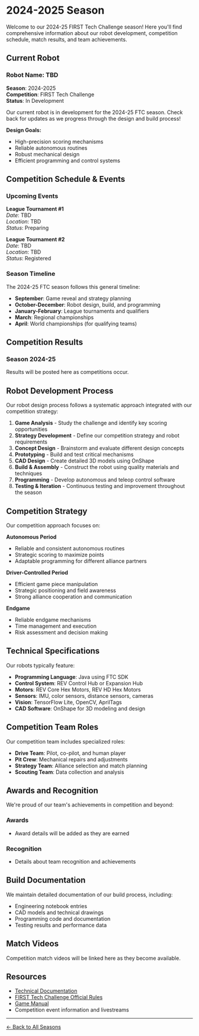 # 2024-2025 Season

Welcome to our 2024-25 FIRST Tech Challenge season! Here you'll find comprehensive information about our robot development, competition schedule, match results, and team achievements.

## Current Robot

### Robot Name: TBD
**Season**: 2024-2025  
**Competition**: FIRST Tech Challenge  
**Status**: In Development

Our current robot is in development for the 2024-25 FTC season. Check back for updates as we progress through the design and build process!

**Design Goals:**
- High-precision scoring mechanisms
- Reliable autonomous routines
- Robust mechanical design
- Efficient programming and control systems

## Competition Schedule & Events

### Upcoming Events

**League Tournament #1**  
*Date*: TBD  
*Location*: TBD  
*Status*: Preparing

**League Tournament #2**  
*Date*: TBD  
*Location*: TBD  
*Status*: Registered

### Season Timeline

The 2024-25 FTC season follows this general timeline:
- **September**: Game reveal and strategy planning
- **October-December**: Robot design, build, and programming
- **January-February**: League tournaments and qualifiers
- **March**: Regional championships
- **April**: World championships (for qualifying teams)

## Competition Results

### Season 2024-25
Results will be posted here as competitions occur.

## Robot Development Process

Our robot design process follows a systematic approach integrated with our competition strategy:

1. **Game Analysis** - Study the challenge and identify key scoring opportunities
2. **Strategy Development** - Define our competition strategy and robot requirements
3. **Concept Design** - Brainstorm and evaluate different design concepts
4. **Prototyping** - Build and test critical mechanisms
5. **CAD Design** - Create detailed 3D models using OnShape
6. **Build & Assembly** - Construct the robot using quality materials and techniques
7. **Programming** - Develop autonomous and teleop control software
8. **Testing & Iteration** - Continuous testing and improvement throughout the season

## Competition Strategy

Our competition approach focuses on:

**Autonomous Period**
- Reliable and consistent autonomous routines
- Strategic scoring to maximize points
- Adaptable programming for different alliance partners

**Driver-Controlled Period**
- Efficient game piece manipulation
- Strategic positioning and field awareness
- Strong alliance cooperation and communication

**Endgame**
- Reliable endgame mechanisms
- Time management and execution
- Risk assessment and decision making

## Technical Specifications

Our robots typically feature:
- **Programming Language**: Java using FTC SDK
- **Control System**: REV Control Hub or Expansion Hub
- **Motors**: REV Core Hex Motors, REV HD Hex Motors
- **Sensors**: IMU, color sensors, distance sensors, cameras
- **Vision**: TensorFlow Lite, OpenCV, AprilTags
- **CAD Software**: OnShape for 3D modeling and design

## Competition Team Roles

Our competition team includes specialized roles:
- **Drive Team**: Pilot, co-pilot, and human player
- **Pit Crew**: Mechanical repairs and adjustments
- **Strategy Team**: Alliance selection and match planning
- **Scouting Team**: Data collection and analysis

## Awards and Recognition

We're proud of our team's achievements in competition and beyond:

### Awards
- Award details will be added as they are earned

### Recognition
- Details about team recognition and achievements

## Build Documentation

We maintain detailed documentation of our build process, including:
- Engineering notebook entries
- CAD models and technical drawings
- Programming code and documentation
- Testing results and performance data

## Match Videos

Competition match videos will be linked here as they become available.

## Resources

- [Technical Documentation](/docs/intro)
- [FIRST Tech Challenge Official Rules](https://www.firstinspires.org/resource-library/ftc/game-and-season-info)
- [Game Manual](https://www.firstinspires.org/resource-library/ftc/game-and-season-info)
- Competition event information and livestreams

---

[← Back to All Seasons](/seasons)